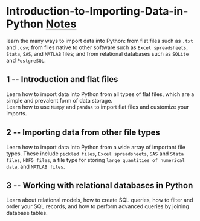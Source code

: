 # Introduction-to-Importing-Data-in-Python [Notes](https://github.com/cc59chong/Introduction-to-Importing-Data-in-Python/blob/main/Introduction%20to%20Importing%20Data%20in%20Python.ipynb)
learn the many ways to import data into Python: from flat files such as `.txt` and `.csv`; from files native to other software such as `Excel spreadsheets`, `Stata`, `SAS`, and `MATLAB` files; and from relational databases such as `SQLite` and `PostgreSQL`.
## 1 -- Introduction and flat files
Learn how to import data into Python from all types of flat files, which are a simple and prevalent form of data storage.<br>
Learn how to use ```Numpy``` and `pandas` to import flat files and customize your imports.
## 2 -- Importing data from other file types
Learn how to import data into Python from a wide array of important file types. These include `pickled files`, `Excel spreadsheets`, `SAS` and `Stata files`, `HDF5 files`, a file type for storing `large quantities of numerical data`, and `MATLAB files`.
## 3 -- Working with relational databases in Python
Learn about relational models, how to create SQL queries, how to filter and order your SQL records, and how to perform advanced queries by joining database tables.
